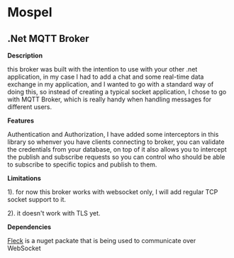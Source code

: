 # Mospel
 
## .Net MQTT Broker

**Description**

this broker was built with the intention to use with your other .net application, in my case I had to add a chat and some real-time data exchange in my application, and I wanted to go with a standard way of doing this, so instead of creating a typical socket application, I chose to go with MQTT Broker, which is really handy when handling messages for different users.


**Features**

Authentication and Authorization, I have added some interceptors in this library so whenver you have clients connecting to broker, you can validate the credentials from your database, on top of it also allows you to intercept the publish and subscribe requests so you can control who should be able to subscribe to specific topics and publish to them.


**Limitations**

1). for now this broker works with websocket only, I will add regular TCP socket support to it.

2). it doesn't work with TLS yet.


**Dependencies**

[Fleck](https://www.nuget.org/packages/Fleck/) is a nuget packate that is being used to communicate over WebSocket

